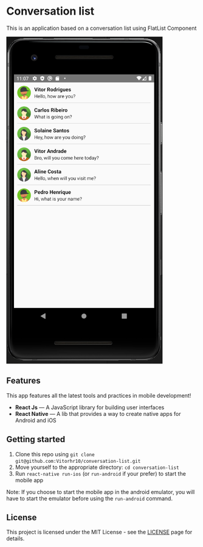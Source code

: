# Conversation list
This is an application based on a conversation list using FlatList Component

![App](https://github.com/Vitorhr10/conversation-list/blob/master/android.PNG)

## Features

This app features all the latest tools and practices in mobile development!

- **React Js** — A JavaScript library for building user interfaces
- **React Native** — A lib that provides a way to create native apps for Android and iOS

## Getting started

1. Clone this repo using `git clone git@github.com:Vitorhr10/conversation-list.git`
2. Move yourself to the appropriate directory: `cd conversation-list`<br />
3. Run `react-native run-ios` (or `run-android` if your prefer) to start the mobile app

Note: If you choose to start the mobile app in the android emulator, you will have to start the emulator before using
the `run-android` command.


## License

This project is licensed under the MIT License - see the [LICENSE](https://opensource.org/licenses/MIT) page for details.
